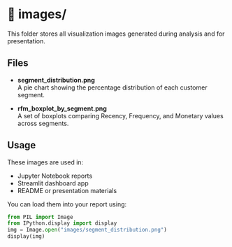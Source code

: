 # 📁 images/

This folder stores all visualization images generated during analysis and for presentation.

## Files

- **segment_distribution.png**  
  A pie chart showing the percentage distribution of each customer segment.

- **rfm_boxplot_by_segment.png**  
  A set of boxplots comparing Recency, Frequency, and Monetary values across segments.

## Usage
These images are used in:
- Jupyter Notebook reports
- Streamlit dashboard app
- README or presentation materials

You can load them into your report using:
```python
from PIL import Image
from IPython.display import display
img = Image.open("images/segment_distribution.png")
display(img)

